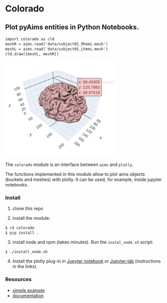# Colorado

## Plot pyAims entities in Python Notebooks.

```{python}
import colorado as cld
meshR = aims.read('data/subject01_Rhemi.mesh')
meshL = aims.read('data/subject01_Lhemi.mesh')
cld.draw([meshL, meshR])
```

![image](./docs/images/brain.jpg)

The `colorado` module is an interface between `aims` and `plotly`.

The functions implemented in this module allow to plot aims objects (buckets and meshes) with plotly.
It can be used, for example, inside jupyter notebooks.

### Install
1. clone this repo

2. install the module:

```{bash}
$ cd colorado
$ pip install .
```
3. install node and npm (takes minutes). Run the `instal_node.sh` script:
```
$ ./install_node.sh
```
4. Install the plotly plug-in in [Jupyter notebook](https://plotly.com/python/getting-started/#jupyter-notebook-support) or [Jupyter-lab](https://plotly.com/python/getting-started/#jupyterlab-support) (instructions in the links).

### Resources
* [simple example](https://neurospin.github.io/colorado/tutorial/tutorial.html)
* [documentation](https://neurospin.github.io/colorado/build/html/colorado.html#module-colorado)
